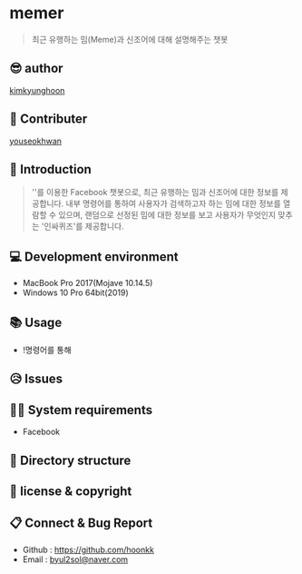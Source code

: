 # memer

> 최근 유행하는 밈(Meme)과 신조어에 대해 설명해주는 챗봇

## 😎 author

[kimkyunghoon](https://github.com/hoonkk)

## 🤝 Contributer

[youseokhwan](https://github.com/youseokhwan)

## 📖 Introduction

> ''를 이용한 Facebook 챗봇으로, 최근 유행하는 밈과 신조어에 대한 정보를 제공합니다. 내부 명령어를 통하여 사용자가 검색하고자 하는 밈에 대한 정보를 열람할 수 있으며, 랜덤으로 선정된 밈에 대한 정보를 보고 사용자가 무엇인지 맞추는 '인싸퀴즈'를 제공합니다.

## 💻 Development environment

- MacBook Pro 2017(Mojave 10.14.5)
- Windows 10 Pro 64bit(2019)

## 📚 Usage

- !명령어를 통해

## 😥 Issues

## 👨‍💻 System requirements

- Facebook

## 📂 Directory structure

## 🔑 license & copyright

## :clipboard: Connect & Bug Report

- Github : https://github.com/hoonkk
- Email : byul2sol@naver.com       

